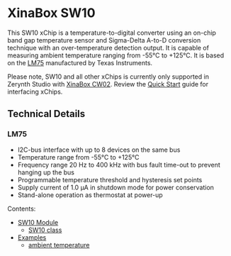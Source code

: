 # XinaBox SW10

This SW10 xChip is a temperature-to-digital converter using an on-chip band gap temperature sensor and Sigma-Delta A-to-D conversion technique with an over-temperature detection output. It is capable of measuring ambient temperature ranging from -55°C to +125°C. It is based on the [LM75](http://www.ti.com/product/LM75A) manufactured by Texas Instruments.

Please note, SW10 and all other xChips is currently only supported in Zerynth Studio with [XinaBox CW02](https://docs.zerynth.com/latest/official/board.zerynth.xinabox_esp32/docs/index.html). Review the [Quick Start](https://wiki.xinabox.cc/Quick-Start) guide for interfacing xChips.

## Technical Details

### LM75


* I2C-bus interface with up to 8 devices on the same bus
* Temperature range from -55°C to +125°C
* Frequency range 20 Hz to 400 kHz with bus fault time-out to prevent hanging up the bus
* Programmable temperature threshold and hysteresis set points
* Supply current of 1.0 µA in shutdown mode for power conservation
* Stand-alone operation as thermostat at power-up

<!-- The text you write here will appear in the first doc page. (This is just a comment, will not be rendered) -->
Contents:


* [SW10 Module](https://docs.zerynth.com/latest/official/lib.xinabox.sw10/docs/official_lib.xinabox.sw10_sw10.html)
    * [SW10 class](https://docs.zerynth.com/latest/official/lib.xinabox.sw10/docs/official_lib.xinabox.sw10_sw10.html#sw10-class)
* [Examples](https://docs.zerynth.com/latest/official/lib.xinabox.sw10/examples/examples.html)
    * [ambient temperature](https://docs.zerynth.com/latest/official/lib.xinabox.sw10/examples/examples.html#ambient-temperature)

